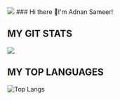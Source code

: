 <img align="centre" src="https://binaryinformatics.com/wp-content/uploads/2019/01/MERN-Stack-Development-and-Consulting-Services.jpg"/>
### Hi there 👋I'm Adnan Sameer!

## MY GIT STATS
<img src="https://github-readme-stats.vercel.app/api?username=adnansam110&show_icons=true&theme=radical&title_color=8E2DE2&text_color=fff&icon_color=8E2DE2">

## MY TOP LANGUAGES
![Top Langs](https://github-readme-stats.vercel.app/api/top-langs/?username=adnansam110&theme=radical&title_color=8E2DE2&text_color=fff)
